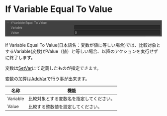 # If Variable Equal To Value

![IfEqual](img/IfEqual.jpg)

If Variable Equal To Value(日本語名：変数が値に等しい場合)では、比較対象とするVariable(変数)がValue（値）と等しい場合、以降のアクションを実行せずに終了します。

変数は[SetVar](SetVar.md)にて定義したものが指定できます。

変数の加算は[AddVar](AddVar.md)で行う事が出来ます。

| 名称 | 機能  |
| ---- | ---- |
| Variable | 比較対象とする変数名を指定してください。 |
| Value | 比較する整数値を設定してください。 |
